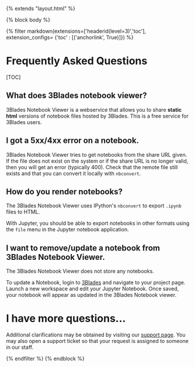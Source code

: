 {% extends "layout.html" %}

{% block body %}

{% filter markdown(extensions=['headerid(level=3)','toc'], extension_configs= {'toc' : [('anchorlink', True)]}) %}

# Frequently Asked Questions

[TOC]

## What does 3Blades notebook viewer?

3Blades Notebook Viewer is a webservice that allows you to share **static html**
versions of notebook files hosted by 3Blades. This is a free service for 3Blades
users.

## I got a 5xx/4xx error on a notebook.

3Blades Notebook Viewer tries to get notebooks from the share URL given. If the
file does not exist on the system or if the share URL is no longer valid, then
you will get an error (typically 400). Check that the remote file still exists
and that you can convert it locally with `nbconvert`.

## How do you render notebooks?

The 3Blades Notebook Viewer uses IPython's `nbconvert` to export `.ipynb` files
to HTML.

With Jupyter, you should be able to export notebooks in other formats using the
`file` menu in the Jupyter notebook application.

## I want to remove/update a notebook from 3Blades Notebook Viewer.

The 3Blades Notebook Viewer does not store any notebooks.

To update a Notebook, login to [3Blades](https://go.3blades.io) and navigate to your
project page. Launch a new workspace and edit your Jupyter Notebook. Once saved,
your notebook will appear as updated in the 3Blades Notebook viewer.

# I have more questions...

Additional clarifications may be obtained by visiting our [support page](http://support.3blades.io). You may also open a support ticket so that your
request is assigned to someone in our staff.

{% endfilter %}
{% endblock %}
